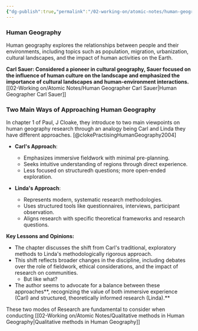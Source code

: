 ```yaml
---
{"dg-publish":true,"permalink":"/02-working-on/atomic-notes/human-geography/","title":"Human Geography","noteIcon":"","created":"Saturday, June 24th 2023, 7:34:52 am","updated":"2024-01-03T00:47:07.041+01:00"}
---
```



### Human Geography
Human geography explores the relationships between people and their environments, including topics such as population, migration, urbanization, cultural landscapes, and the impact of human activities on the Earth.

**Carl Sauer: Considered a pioneer in cultural geography, Sauer focused on the influence of human culture on the landscape and emphasized the importance of cultural landscapes and human-environment interactions.**
[[02-Working on/Atomic Notes/Human Geographer Carl Sauer\|Human Geographer Carl Sauer]]

### Two Main Ways of Approaching Human Geography
In chapter 1 of Paul, J Cloake, they introduce to two main viewpoints on human geography research through an analogy being Carl and Linda they have different approaches. [@clokePractisingHumanGeography2004]

- **Carl's Approach**:
  - Emphasizes immersive fieldwork with minimal pre-planning.
  - Seeks intuitive understanding of regions through direct experience.
  - Less focused on structuredh questions; more open-ended exploration.

- **Linda's Approach**:
  - Represents modern, systematic research methodologies.
  - Uses structured tools like questionnaires, interviews, participant observation.
  - Aligns research with specific theoretical frameworks and research questions.

**Key Lessons and Opinions:**

- The chapter discusses the shift from Carl's traditional, exploratory methods to Linda's methodologically rigorous approach.
- This shift reflects broader changes in the discipline, including debates over the role of fieldwork, ethical considerations, and the impact of research on communities.
	- But like what?
- The author seems to advocate for a balance between these approaches**, recognizing the value of both immersive experience (Carl) and structured, theoretically informed research (Linda).**

These two modes of Research are fundamental to consider when conducting [[02-Working on/Atomic Notes/Qualitative methods in Human Geography\|Qualitative methods in Human Geography]]